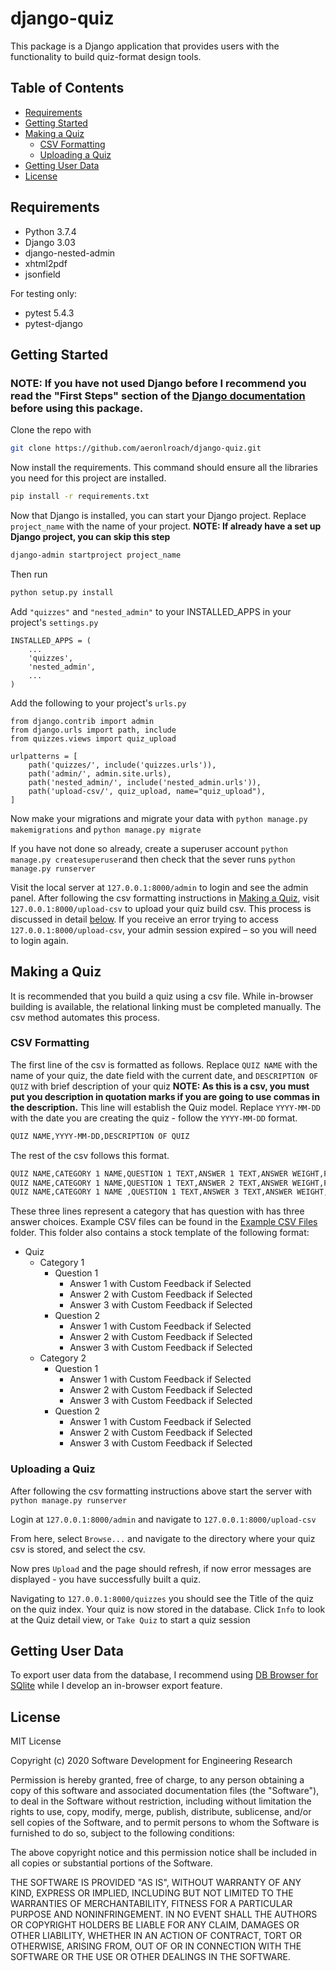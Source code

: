 # django-quiz
This package is a Django application that provides users with the functionality to build quiz-format design tools.

## Table of Contents
* [Requirements](#requirements)
* [Getting Started](#getting-started)
* [Making a Quiz](#making-a-quiz)
  *  [CSV Formatting](#csv-formatting)
  *  [Uploading a Quiz](#uploading-a-quiz)
* [Getting User Data](#getting-user-data)
* [License](#liscense)

## Requirements
* Python 3.7.4
* Django 3.03
* django-nested-admin
* xhtml2pdf
* jsonfield

For testing only:
* pytest 5.4.3
* pytest-django

## Getting Started
### NOTE: If you have not used Django before I recommend you read the "First Steps" section of the [Django documentation](https://docs.djangoproject.com/en/3.0/) before using this package.

Clone the repo with
~~~~bash
git clone https://github.com/aeronlroach/django-quiz.git
~~~~

Now install the requirements. This command should ensure all the libraries you need for this project are installed.
~~~~bash
pip install -r requirements.txt
~~~~

Now that Django is installed, you can start your Django project. Replace `project_name` with the name of your project. **NOTE: If already have a set up Django project, you can skip this step**
~~~~bash
django-admin startproject project_name
~~~~

Then run
~~~~bash
python setup.py install
~~~~

Add `"quizzes"` and `"nested_admin"` to your INSTALLED_APPS in your project's `settings.py`

    INSTALLED_APPS = (
        ...
        'quizzes',
        'nested_admin',
        ...
    )
    
Add the following to your project's `urls.py`

    from django.contrib import admin
    from django.urls import path, include
    from quizzes.views import quiz_upload

    urlpatterns = [
        path('quizzes/', include('quizzes.urls')),
        path('admin/', admin.site.urls),
        path('nested_admin/', include('nested_admin.urls')),
        path('upload-csv/', quiz_upload, name="quiz_upload"),
    ]

Now make your migrations and migrate your data with `python manage.py makemigrations` and `python manage.py migrate`

If you have not done so already, create a superuser account `python manage.py createsuperuser`and then check that the sever runs `python manage.py runserver`

Visit the local server at `127.0.0.1:8000/admin` to login and see the admin panel. After following the csv formatting instructions in [Making a Quiz](#making-a-quiz), visit `127.0.0.1:8000/upload-csv` to upload your quiz build csv. This process is discussed in detail [below](#uploading-a-quiz). If you receive an error trying to access `127.0.0.1:8000/upload-csv`, your admin session expired – so you will need to login again.

## Making a Quiz
It is recommended that you build a quiz using a csv file. While in-browser building is available, the relational linking must be completed manually. The csv method automates this process.

### CSV Formatting
The first line of the csv is formatted as follows. Replace `QUIZ NAME` with the name of your quiz, the date field with the current date, and `DESCRIPTION OF QUIZ` with brief description of your quiz **NOTE: As this is a csv, you must put you description in quotation marks if you are going to use commas in the description.** This line will establish the Quiz model. Replace `YYYY-MM-DD` with the date you are creating the quiz - follow the `YYYY-MM-DD` format.
~~~~bash
QUIZ NAME,YYYY-MM-DD,DESCRIPTION OF QUIZ
~~~~

The rest of the csv follows this format.
~~~~bash
QUIZ NAME,CATEGORY 1 NAME,QUESTION 1 TEXT,ANSWER 1 TEXT,ANSWER WEIGHT,FEEDBACK TEXT FOR ANSWER 1
QUIZ NAME,CATEGORY 1 NAME,QUESTION 1 TEXT,ANSWER 2 TEXT,ANSWER WEIGHT,FEEDBACK TEXT FOR ANSWER 2
QUIZ NAME,CATEGORY 1 NAME ,QUESTION 1 TEXT,ANSWER 3 TEXT,ANSWER WEIGHT,FEEDBACK TEXT FOR ANSWER 3
~~~~
These three lines represent a category that has question with has three answer choices. Example CSV files can be found in the [Example CSV Files]() folder. This folder also contains a stock template of the following format:
* Quiz
  *  Category 1
      *  Question 1
          *  Answer 1 with Custom Feedback if Selected
          *  Answer 2 with Custom Feedback if Selected
          *  Answer 3 with Custom Feedback if Selected
      *  Question 2
          *  Answer 1 with Custom Feedback if Selected
          *  Answer 2 with Custom Feedback if Selected
          *  Answer 3 with Custom Feedback if Selected
  *  Category 2
      *  Question 1
          *  Answer 1 with Custom Feedback if Selected
          *  Answer 2 with Custom Feedback if Selected
          *  Answer 3 with Custom Feedback if Selected
      *  Question 2
          *  Answer 1 with Custom Feedback if Selected
          *  Answer 2 with Custom Feedback if Selected
          *  Answer 3 with Custom Feedback if Selected

### Uploading a Quiz
After following the csv formatting instructions above start the server with `python manage.py runserver`

Login at `127.0.0.1:8000/admin` and navigate to `127.0.0.1:8000/upload-csv`

From here, select `Browse...` and navigate to the directory where your quiz csv is stored, and select the csv.

Now pres `Upload` and the page should refresh, if now error messages are displayed - you have successfully built a quiz.

Navigating to `127.0.0.1:8000/quizzes` you should see the Title of the quiz on the quiz index. Your quiz is now stored in the database. Click `Info` to look at the Quiz detail view, or `Take Quiz` to start a quiz session

## Getting User Data
To export user data from the database, I recommend using [DB Browser for SQlite](https://sqlitebrowser.org/) while I develop an in-browser export feature.

## License
MIT License

Copyright (c) 2020 Software Development for Engineering Research

Permission is hereby granted, free of charge, to any person obtaining a copy
of this software and associated documentation files (the "Software"), to deal
in the Software without restriction, including without limitation the rights
to use, copy, modify, merge, publish, distribute, sublicense, and/or sell
copies of the Software, and to permit persons to whom the Software is
furnished to do so, subject to the following conditions:

The above copyright notice and this permission notice shall be included in all
copies or substantial portions of the Software.

THE SOFTWARE IS PROVIDED "AS IS", WITHOUT WARRANTY OF ANY KIND, EXPRESS OR
IMPLIED, INCLUDING BUT NOT LIMITED TO THE WARRANTIES OF MERCHANTABILITY,
FITNESS FOR A PARTICULAR PURPOSE AND NONINFRINGEMENT. IN NO EVENT SHALL THE
AUTHORS OR COPYRIGHT HOLDERS BE LIABLE FOR ANY CLAIM, DAMAGES OR OTHER
LIABILITY, WHETHER IN AN ACTION OF CONTRACT, TORT OR OTHERWISE, ARISING FROM,
OUT OF OR IN CONNECTION WITH THE SOFTWARE OR THE USE OR OTHER DEALINGS IN THE
SOFTWARE.
